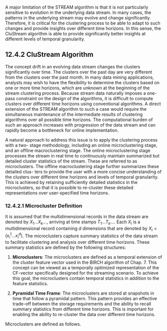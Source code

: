 
A major limitation of the STREAM algorithm is that it is not particularly sensitive
to evolution in the underlying data stream. In many cases, the patterns in the underlying
stream may evolve and change significantly. Therefore, it is critical for the clustering process
to be able to adapt to such changes and provide insights over different time horizons. In this
sense, the CluStream algorithm is able to provide significantly better insights at different
levels of temporal granularity.

## 12.4.2 CluStream Algorithm

The concept drift in an evolving data stream changes the clusters significantly over time.
The clusters over the past day are very different from the clusters over the past month. In
many data mining applications, analysts may wish to have the flexibility to determine the
clusters based on one or more time horizons, which are unknown at the beginning of the
stream clustering process. Because stream data naturally imposes a one-pass constraint on
the design of the algorithms, it is difficult to compute clusters over different time horizons
using conventional algorithms. A direct extension of the STREAM algorithm to such a
case would require the simultaneous maintenance of the intermediate results of clustering
algorithms over all possible time horizons. The computational burden of such an approach
increases with progression of the data stream and can rapidly become a bottleneck for online
implementation.

A natural approach to address this issue is to apply the clustering process with a two-
stage methodology, including an online microclustering stage, and an offline macroclustering
stage. The online microclustering stage processes the stream in real time to continuously
maintain summarized but detailed cluster statistics of the stream. These are referred to
as microclusters. The offline macroclustering stage further summarizes these detailed clus-
ters to provide the user with a more concise understanding of the clusters over different
time horizons and levels of temporal granularity. This is achieved by retaining sufficiently
detailed statistics in the microclusters, so that it is possible to re-cluster these detailed
representations over user-specified time horizons.

### 12.4.2.1 Microcluster Definition

It is assumed that the multidimensional records in the data stream are denoted by
$X_1 . . . X_k . . .$, arriving at time stamps $T_1 . . . T_k . . .$. Each $X_i$ is a multidimensional record
containing $d$ dimensions that are denoted by $X_i = (x_i^1 . . . x_i^d)$. The microclusters capture
summary statistics of the data stream to facilitate clustering and analysis over different
time horizons. These summary statistics are defined by the following structures:

1. **Microclusters**: The microclusters are defined as a temporal extension of the cluster
feature vector used in the BIRCH algorithm of Chap. 7. This concept can be viewed
as a temporally optimized representation of the CF-vector specifically designed for the
streaming scenario. To achieve this goal, the microclusters contain temporal statistics
in addition to the feature statistics.

2. **Pyramidal Time Frame**: The microclusters are stored at snapshots in time that follow
a pyramidal pattern. This pattern provides an effective trade-off between the storage
requirements and the ability to recall summary statistics from different time horizons.
This is important for enabling the ability to re-cluster the data over different time
horizons.

Microclusters are defined as follows.
